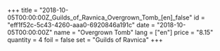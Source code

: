 +++
title = "2018-10-05T00:00:00Z_Guilds_of_Ravnica_Overgrown_Tomb_[en]_false"
id = "eff1f52c-5c43-4260-aaa0-6920846a191c"
date = "2018-10-05T00:00:00Z"
name = "Overgrown Tomb"
lang = ["en"]
price = "8.15"
quantity = 4
foil = false
set = "Guilds of Ravnica"
+++
